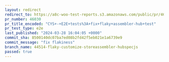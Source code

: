```yaml
---
layout: redirect
redirect_to: https://a8c-woo-test-reports.s3.amazonaws.com/public/pr/46030/e2e/index.html
pr_number: 46030
pr_title_encoded: "CYS+-+E2E+tests%3A+fix+flaky+assembler-hub+test"
pr_test_type: e2e
last_published: "2024-03-28 16:04:05 +0000"
commit_sha: 8500140dc07ba7ed08b2fd42f5eb021e1a6739e9
commit_message: "fix flakiness"
branch_name: 44514-flaky-customize-storeassembler-hubspecjs
passed: true
---
```

